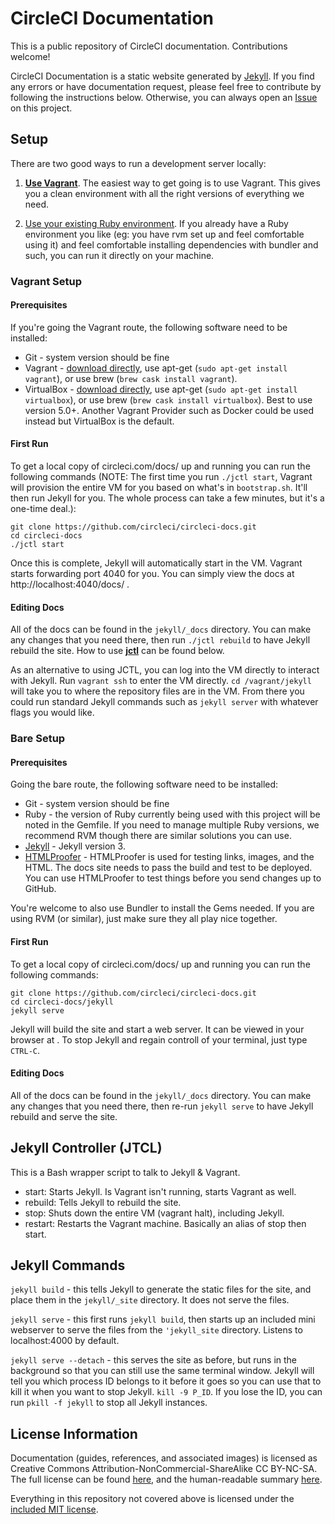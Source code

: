 # CircleCI Documentation

This is a public repository of CircleCI documentation. Contributions welcome!

CircleCI Documentation is a static website generated by 
[Jekyll](https://jekyllrb.com/). If you find any errors or have documentation 
request, please feel free to contribute by following the instructions below. 
Otherwise, you can always open an 
[Issue](https://github.com/circleci/circleci-docs/issues) on this project.

## Setup
There are two good ways to run a development server locally:

1. **[Use Vagrant](#vagrant-setup)**. The easiest way to get going is to use Vagrant. This gives you a clean 
environment with all the right versions of everything we need. 

2. [Use your existing Ruby environment](#bare-setup). If you already have a Ruby environment you like (eg: you have rvm set up and feel comfortable using it) and feel comfortable installing dependencies with bundler and such, you can run it directly on your machine.


### Vagrant Setup

#### Prerequisites
If you're going the Vagrant route, the following software need to be installed:

- Git - system version should be fine
- Vagrant - [download directly](https://www.vagrantup.com/downloads.html), use apt-get (`sudo apt-get install vagrant`), or use brew (`brew cask install vagrant`).
- VirtualBox - [download directly](https://www.virtualbox.org/wiki/Downloads), use apt-get (`sudo apt-get install virtualbox`), or use brew (`brew cask install virtualbox`). Best to use version 5.0+. Another Vagrant Provider such as Docker could be used instead but VirtualBox is the default.

#### First Run
To get a local copy of circleci.com/docs/ up and running you can run the 
following commands (NOTE: The first time you run `./jctl start`, Vagrant will provision the entire VM for 
you based on what's in `bootstrap.sh`. It'll then run Jekyll for you. The whole process can take a few minutes, but it's a one-time deal.):

```
git clone https://github.com/circleci/circleci-docs.git
cd circleci-docs
./jctl start
```

Once this is complete, Jekyll will automatically start in the VM. Vagrant starts forwarding port 4040 for you. You can 
simply view the docs at http://localhost:4040/docs/ .

####  Editing Docs

All of the docs can be found in the `jekyll/_docs` directory. You can make any 
changes that you need there, then run `./jctl rebuild` to have Jekyll rebuild 
the site. How to use [**jctl**](#jekyll-controller-jctl) can be found below.

As an alternative to using JCTL, you can log into the VM directly to interact 
with Jekyll. Run `vagrant ssh` to enter the VM directly. `cd /vagrant/jekyll` 
will take you to where the repository files are in the VM. From there you could 
run standard Jekyll commands such as `jekyll server` with whatever flags you 
would like.

### Bare Setup

#### Prerequisites
Going the bare route, the following software need to be installed:

- Git - system version should be fine
- Ruby - the version of Ruby currently being used with this project will be noted in the Gemfile. If you need to manage multiple Ruby versions, we recommend RVM though there are similar solutions you can use.
- [Jekyll](https://jekyllrb.com/) - Jekyll version 3.
- [HTMLProofer](https://github.com/gjtorikian/html-proofer) - HTMLProofer is used for testing links, images, and the HTML. The docs site needs to pass the build and test to be deployed. You can use HTMLProofer to test things before you send changes up to GitHub.

You're welcome to also use Bundler to install the Gems needed. If you are using RVM (or similar), just make sure they all play nice together.

#### First Run
To get a local copy of circleci.com/docs/ up and running you can run the 
following commands:

```
git clone https://github.com/circleci/circleci-docs.git
cd circleci-docs/jekyll
jekyll serve
```

Jekyll will build the site and start a web server. It can be viewed in your 
browser at [](http://localhost:4000/docs/). To stop Jekyll and regain controll 
of your terminal, just type `CTRL-C`.

####  Editing Docs

All of the docs can be found in the `jekyll/_docs` directory. You can make any 
changes that you need there, then re-run `jekyll serve` to have Jekyll rebuild 
and serve the site.

## Jekyll Controller (JTCL)

This is a Bash wrapper script to talk to Jekyll & Vagrant.

- start: Starts Jekyll. Is Vagrant isn't running, starts Vagrant as well.
- rebuild: Tells Jekyll to rebuild the site.
- stop: Shuts down the entire VM (vagrant halt), including Jekyll.
- restart: Restarts the Vagrant machine. Basically an alias of stop then start.

## Jekyll Commands

`jekyll build` - this tells Jekyll to generate the static files for the site, 
and place them in the `jekyll/_site` directory. It does not serve the files.

`jekyll serve` - this first runs `jekyll build`, then starts up an included 
mini webserver to serve the files from the `'jekyll_site` directory. Listens to 
localhost:4000 by default.

`jekyll serve --detach` - this serves the site as before, but runs in the 
background so that you can still use the same terminal window. Jekyll will tell 
you which process ID belongs to it before it goes so you can use that to kill 
it when you want to stop Jekyll. `kill -9 P_ID`. If you lose the ID, you can 
run `pkill -f jekyll` to stop all Jekyll instances.

## License Information

Documentation (guides, references, and associated images) is licensed as 
Creative Commons Attribution-NonCommercial-ShareAlike CC BY-NC-SA. The full 
license can be found 
[here](http://creativecommons.org/licenses/by-nc-sa/4.0/legalcode), and the 
human-readable summary [here](http://creativecommons.org/licenses/by-nc-sa/4.0/).

Everything in this repository not covered above is licensed under the 
[included MIT license](LICENSE).
